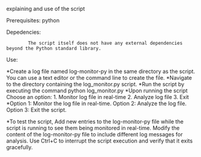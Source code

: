 explaining and use of the script

Prerequisites: python

Depedencies:
 
            The script itself does not have any external dependencies beyond the Python standard library.


Use:

  *Create a log file named log-monitor-py in the same directory as the script. You can use a text editor or the command line to create the file.
  *Navigate to the directory containing the log_monitor.py script.
  *Run the script by executing the command
        python log_monitor.py
   *Upon running the script
        Choose an option:
       1. Monitor log file in real-time
       2. Analyze log file
       3. Exit
    *Option 1: Monitor the log file in real-time.
    Option 2: Analyze the log file. 
    Option 3: Exit the script. 
 
  *To test the script,
       Add new entries to the log-monitor-py file while the script is running to see them being monitored in real-time.
       Modify the content of the log-monitor-py file to include different log messages for analysis.
       Use Ctrl+C to interrupt the script execution and verify that it exits gracefully.

